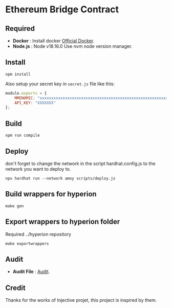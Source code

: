 # Ethereum Bridge Contract

## Required

- **Docker** : Install docker [Official Docker](https://www.docker.com/).
- **Node.js** : Node v18.16.0 Use nvm node version manager.

## Install

`npm install`

Also setup your secret key in `secret.js` file like this:

```js
module.exports = {
    MMENOMIC: "xxxxxxxxxxxxxxxxxxxxxxxxxxxxxxxxxxxxxxxxxxxxxxxxxxxxxxxxxxxxxxxx",
    API_KEY: "XXXXXXX"
};
```

## Build

`npm run compile`

## Deploy

don't forget to change the network in the script hardhat.config.js to the network you want to deploy to.

`npx hardhat run --network amoy scripts/deploy.js`

## Build wrappers for hyperion

`make gen`

## Export wrappers to hyperion folder

Required ../hyperion repository

`make exportwrappers`

## Audit

- **Audit File** : [Audit](https://github.com/helios-network/Ethereum-Bridge-Contract/blob/main/audit.pdf).

## Credit

Thanks for the works of Injective projet, this project is inspired by them.
